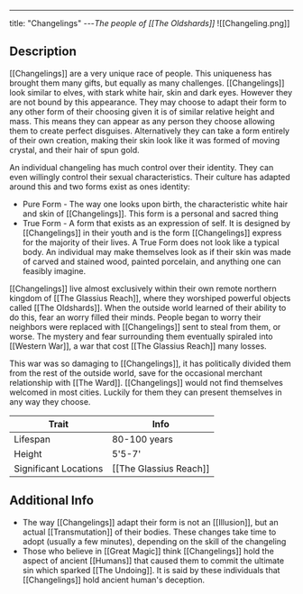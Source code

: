 ---
title: "Changelings"
---*The people of [[The Oldshards]]*
![[Changeling.png]]

## Description
[[Changelings]] are a very unique race of people. This uniqueness has brought them many gifts, but equally as many challenges. [[Changelings]] look similar to elves, with stark white hair, skin and dark eyes. However they are not bound by this appearance. They may choose to adapt their form to any other form of their choosing given it is of similar relative height and mass. This means they can appear as any person they choose allowing them to create perfect disguises. Alternatively they can take a form entirely of their own creation, making their skin look like it was formed of moving crystal, and their hair of spun gold.

An individual changeling has much control over their identity. They can even willingly control their sexual characteristics. Their culture has adapted around this and two forms exist as ones identity:
- Pure Form - The way one looks upon birth, the characteristic white hair and skin of [[Changelings]]. This form is a personal and sacred thing
- True Form - A form that exists as an expression of self. It is designed by [[Changelings]] in their youth and is the form [[Changelings]] express for the majority of their lives. A True Form does not look like a typical body. An individual may make themselves look as if their skin was made of carved and stained wood, painted porcelain, and anything one can feasibly imagine.

[[Changelings]] live almost exclusively within their own remote northern kingdom of [[The Glassius Reach]], where they worshiped powerful objects called [[The Oldshards]]. When the outside world learned of their ability to do this, fear an worry filled their minds. People began to worry their neighbors were replaced with [[Changelings]] sent to steal from them, or worse. The mystery and fear surrounding them eventually spiraled into [[Western War]], a war that cost [[The Glassius Reach]] many losses.

This war was so damaging to [[Changelings]], it has politically divided them from the rest of the outside world, save for the occasional merchant relationship with [[The Ward]]. [[Changelings]] would not find themselves welcomed in most cities. Luckily for them they can present themselves in any way they choose.

| Trait | Info |
| --- | --- |
| Lifespan | 80-100 years |
| Height | 5'5-7' |
| Significant Locations | [[The Glassius Reach]] |

## Additional Info
- The way [[Changelings]] adapt their form is not an [[Illusion]], but an actual [[Transmutation]] of their bodies. These changes take time to adopt (usually a few minutes), depending on the skill of the changeling
- Those who believe in [[Great Magic]] think [[Changelings]] hold the aspect of ancient [[Humans]] that caused them to commit the ultimate sin which sparked [[The Undoing]]. It is said by these individuals that [[Changelings]] hold ancient human's deception.